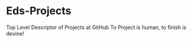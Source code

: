# Eds-Projects
Top Level Descriptor of Projects at GitHub
To Project is human, to finish is devine!
